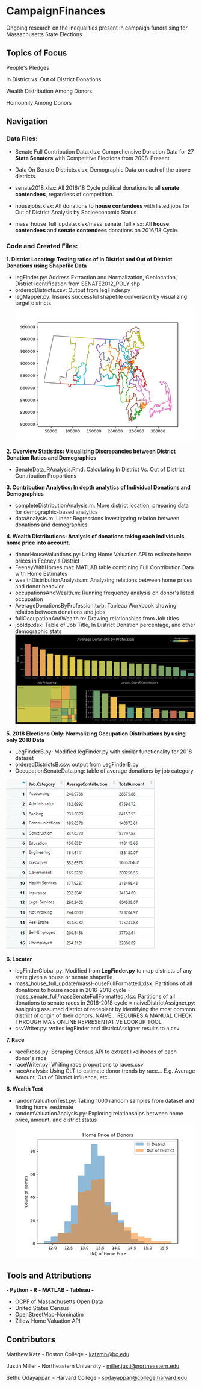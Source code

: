 # CampaignFinances
Ongoing research on the inequalities present in campaign fundraising for Massachusetts State Elections.

## Topics of Focus
People's Pledges
  
In District vs. Out of District Donations
  
Wealth Distribution Among Donors

Homophily Among Donors

## Navigation
### Data Files:
- Senate Full Contribution Data.xlsx: Comprehensive Donation Data for 27 **State Senators** with Competitive Elections from 2008-Present

- Data On Senate Districts.xlsx: Demographic Data on each of the above districts.

- senate2018.xlsx: All 2016/18 Cycle political donations to all **senate contendees**, regardless of competition.

- housejobs.xlsx: All donations to **house contendees** with listed jobs for Out of District Analysis by Socioeconomic Status

- mass_house_full_update.xlsx/mass_senate_full.xlsx: All **house contendees** and **senate contendees** donations on 2016/18 Cycle.

### Code and Created Files:
**1. District Locating: Testing ratios of In District and Out of District Donations using Shapefile Data**
- legFinder.py: Address Extraction and Normalization, Geolocation, District Identification from SENATE2012_POLY.shp
- orderedDistricts.csv: Output from legFinder.py 
- legMapper.py: Insures successful shapefile conversion by visualizing target districts
![senateMap](https://github.com/justinmiller33/CampaignFinances/blob/master/District%20Locating/senateDistrictMap.png)

**2. Overview Statistics: Visualizing Discrepancies between District Donation Ratios and Demographics**
- SenateData_RAnalysis.Rmd: Calculating In District Vs. Out of District Contribution Proportions

**3. Contribution Analytics: In depth analytics of Individual Donations and Demographics**
- completeDistributionAnalysis.m: More district location, preparing data for demographic-based analytics
- dataAnalysis.m: Linear Regressions investigating relation between donations and demographics

**4. Wealth Distributions: Analysis of donations taking each individuals home price into account.**
- donorHouseValuations.py: Using Home Valuation API to estimate home prices in Feeney's District
- FeeneyWithHomes.mat: MATLAB table combining Full Contribution Data with Home Estimates
- wealthDistributionAnalysis.m: Analyzing relations between home prices and donor behavior
- occupationsAndWealth.m: Running frequency analysis on donor's listed occupation
- AverageDonationsByProfession.twb: Tableau Workbook showing relation between donations and jobs
- fullOccupationAndWealth.m: Drawing relationships from Job titles
- jobIdp.xlsx: Table of Job Title, In District Donation percentage, and other demographic stats
![tableau](https://github.com/justinmiller33/CampaignFinances/blob/master/Wealth%20Distributions/donationsByProffession.PNG)

**5. 2018 Elections Only: Normalizing Occupation Distributions by using only 2018 Data**
- LegFinderB.py: Modified legFinder.py with similar functionality for 2018 dataset
- orderedDistrictsB.csv: output from LegFinderB.py
- OccupationSenateData.png: table of average donations by job category

![jobs](https://github.com/justinmiller33/CampaignFinances/blob/master/2018%20Elections%20Only/OccupationSenateData.PNG)

**6. Locater**
- legFinderGlobal.py: Modified from **LegFinder.py** to map districts of any state given a house or senate shapefile
- mass_house_full_update/massHouseFullFormatted.xlsx: Partitions of all donations to house races in 2016-2018 cycle
= mass_senate_full/massSenateFullFormatted.xlsx: Partitions of all donations to senate races in 2016-2018 cycle
= naiveDistrictAssigner.py: Assigning assumed district of recepient by identifying the most common district of origin of their donors. NAIVE... REQUIRES A MANUAL CHECK THROUGH MA's ONLINE REPRESENTATIVE LOOKUP TOOL
- csvWriter.py: writes legFinder and districtAssigner results to a csv

**7. Race**
- raceProbs.py: Scraping Census API to extract likelihoods of each donor's race
- raceWriter.py: Writing race proportions to races.csv
- raceAnalysis: Using CLT to estimate donor trends by race... E.g. Average Amount, Out of District Influence, etc...

**8. Wealth Test**
- randomValuationTest.py: Taking 1000 random samples from dataset and finding home zestimate
- randomValuationAnalysis.py: Exploring relationships between home price, amount, and district status
![wealthDist](https://github.com/justinmiller33/CampaignFinances/blob/master/Wealth%20Test/donorHomePrice.png)

## Tools and Attributions

**- Python**
**- R**
**- MATLAB**
**- Tableau -**
- OCPF of Massachusetts Open Data
- United States Census
- OpenStreetMap-Nominatim
- Zillow Home Valuation API






## Contributors
Matthew Katz - Boston College - katzmn@bc.edu

Justin Miller - Northeastern University - miller.justi@northeastern.edu

Sethu Odayappan - Harvard College - sodayappan@college.harvard.edu
